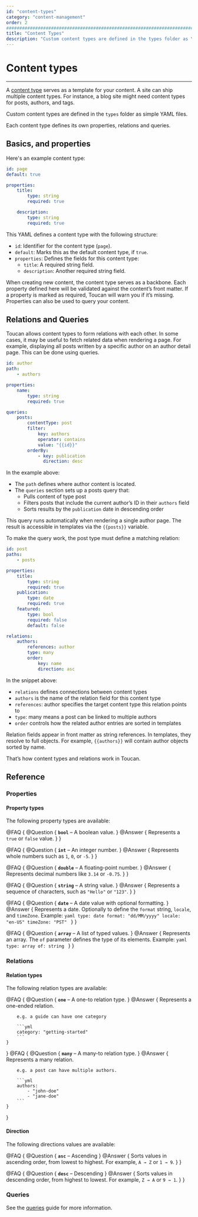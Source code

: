 ```yaml
---
id: "content-types"
category: "content-management"
order: 2
################################################################################
title: "Content Types"
description: "Custom content types are defined in the types folder as YAML files, with paths or front matter used to identify the type."
---
```


# Content types
---

A [content type](/docs/content-management/content-types/) serves as a template for your content. A site can ship multiple content types. For instance, a blog site might need content types for posts, authors, and tags.

Custom content types are defined in the `types` folder as simple YAML files.

Each content type defines its own properties, relations and queries.

## Basics, and properties

Here's an example content type:

```yaml
id: page
default: true

properties:
    title:
        type: string
        required: true

    description:
        type: string
        required: true
```

This YAML defines a content type with the following structure:
- `id`: Identifier for the content type (`page`).
- `default`: Marks this as the default content type, if `true`.
- `properties`: Defines the fields for this content type:
    - `title`: A required string field.
    - `description`: Another required string field.

When creating new content, the content type serves as a backbone. Each property defined here will be validated against the content’s front matter. If a property is marked as required, Toucan will warn you if it’s missing. Properties can also be used to query your content.

## Relations and Queries

Toucan allows content types to form relations with each other. In some cases, it may be useful to fetch related data when rendering a page. For example, displaying all posts written by a specific author on an author detail page. This can be done using queries.

```yaml
id: author
path:
    - authors

properties:
    name:
        type: string
        required: true

queries:
    posts:
        contentType: post
        filter:
            key: authors
            operator: contains
            value: "{{id}}"
        orderBy:
            - key: publication
              direction: desc
```

In the example above:
- The `path` defines where author content is located.
- The `queries` section sets up a posts query that:
    - Pulls content of type post
    - Filters posts that include the current author’s ID in their `authors` field
    - Sorts results by the `publication` date in descending order

This query runs automatically when rendering a single author page. The result is accessible in templates via the `{{posts}}` variable.

To make the query work, the post type must define a matching relation:

```yaml
id: post
paths:
    - posts

properties:
    title:
        type: string
        required: true
    publication:
        type: date
        required: true
    featured:
        type: bool
        required: false
        default: false

relations:
    authors:
        references: author
        type: many
        order:
            key: name
            direction: asc
```

In the snippet above:
- `relations` defines connections between content types
- `authors` is the name of the relation field for this content type
- `references`: author specifies the target content type this relation points to
- `type`: many means a post can be linked to multiple authors
- `order` controls how the related author entries are sorted in templates

Relation fields appear in front matter as string references. In templates, they resolve to full objects.
For example, `{{authors}}` will contain author objects sorted by name.

That’s how content types and relations work in Toucan.

## Reference



### Properties

#### Property types

The following property types are available:

@FAQ {
    @Question {
        **`bool`** – A boolean value.
    }
    @Answer {
        Represents a `true` or `false` value.
    }
}

@FAQ {
    @Question {
        **`int`** – An integer number.
    }
    @Answer {
        Represents whole numbers such as `1`, `0`, or `-5`.
    }
}

@FAQ {
    @Question {
        **`double`** – A floating-point number.
    }
    @Answer {
        Represents decimal numbers like `3.14` or `-0.75`.
    }
}

@FAQ {
    @Question {
        **`string`** – A string value.
    }
    @Answer {
        Represents a sequence of characters, such as `"Hello"` or `"123"`.
    }
}

@FAQ {
    @Question {
        **`date`** – A date value with optional formatting.
    }
    @Answer {
        Represents a date. Optionally to define the `format` string, `locale`, and `timeZone`.
        Example:
        ```yaml
        type: date
        format: "dd/MM/yyyy"
        locale: "en-US"
        timeZone: "PST"
        ```
    }
}

@FAQ {
    @Question {
        **`array`** – A list of typed values.
    }
    @Answer {
        Represents an array. The `of` parameter defines the type of its elements.
        Example:
        ```yaml
        type: array
        of: string
        ```
    }
}

### Relations

#### Relation types

The following relation types are available:

@FAQ {
    @Question {
        **`one`** – A one-to relation type.
    }
    @Answer {
        Represents a one-ended relation.

        e.g. a guide can have one category

        ```yml
        category: "getting-started"
        ```
    }
}
@FAQ {
    @Question {
        **`many`** – A many-to relation type.
    }
    @Answer {
        Represents a many relation.

        e.g. a post can have multiple authors.

        ```yml
        authors:
            - "john-doe"
            - "jane-doe"
        ```
    }
}

#### Direction

The following directions values are available:

@FAQ {
    @Question {
        **`asc`** – Ascending
    }
    @Answer {
        Sorts values in ascending order, from lowest to highest.
        For example, `A → Z` or `1 → 9`.
    }
}

@FAQ {
    @Question {
        **`desc`** – Descending
    }
    @Answer {
        Sorts values in descending order, from highest to lowest.
        For example, `Z → A` or `9 → 1`.
    }
}



### Queries

See the [queries](/docs/rendering/queries/) guide for more information.
